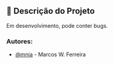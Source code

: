 ## 🧐 Descrição do Projeto

Em desenvolvimento, pode conter bugs.
### Autores:
- [@mnia](mnia@gft.com) - Marcos W. Ferreira


